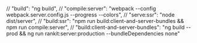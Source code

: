 // "build": "ng build",
    // "compile:server": "webpack --config webpack.server.config.js --progress --colors",
    // "serve:ssr": "node dist/server",
    // "build:ssr": "npm run build:client-and-server-bundles && npm run compile:server",
    // "build:client-and-server-bundles": "ng build --prod && ng run rankit:server:production --bundleDependencies none"